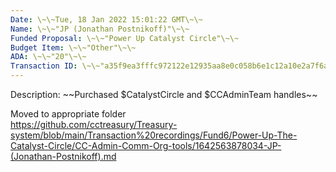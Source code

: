 ```yaml
---
Date: \~\~Tue, 18 Jan 2022 15:01:22 GMT\~\~
Name: \~\~"JP (Jonathan Postnikoff)"\~\~
Funded Proposal: \~\~"Power Up Catalyst Circle"\~\~
Budget Item: \~\~"Other"\~\~
ADA: \~\~"20"\~\~
Transaction ID: \~\~"a35f9ea3fffc972122e12935aa8e0c058b6e1c12a10e2a7f6a43f70c945ffda3"\~\~
---
```

Description: \~\~Purchased $CatalystCircle and $CCAdminTeam handles\~\~

Moved to appropriate folder   
https://github.com/cctreasury/Treasury-system/blob/main/Transaction%20recordings/Fund6/Power-Up-The-Catalyst-Circle/CC-Admin-Comm-Org-tools/1642563878034-JP-(Jonathan-Postnikoff).md
